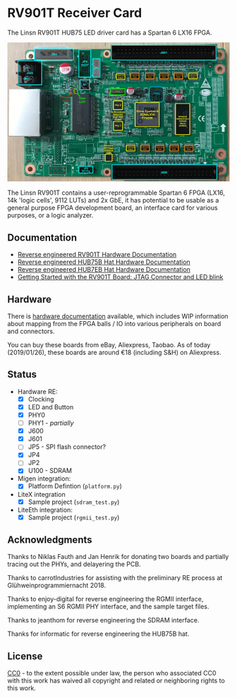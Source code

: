 RV901T Receiver Card
====================

The Linsn RV901T HUB75 LED driver card has a Spartan 6 LX16 FPGA.

![RV901T Front View](./doc/front_annotated.jpg)

The Linsn RV901T contains a user-reprogrammable Spartan 6 FPGA (LX16, 14k 'logic cells', 9112 LUTs) and 2x GbE, it has 
potential to be usable as a general purpose FPGA development board, an interface card for various purposes, 
or a logic analyzer.

Documentation
-------------

* [Reverse engineered RV901T Hardware Documentation](./doc/hardware.md)
* [Reverse engineered HUB75B Hat Hardware Documentation](./doc/hub75b_hat.md)
* [Reverse engineered HUB7EB Hat Hardware Documentation](./doc/hub75e_hat.md)
* [Getting Started with the RV901T Board: JTAG Connector and LED blink](./doc/getting_started/getting_started.md)

Hardware
--------

There is [hardware documentation](./doc/hardware.md) available, which includes WIP information about mapping from the FPGA balls / IO 
into various peripherals on board and connectors.

You can buy these boards from eBay, Aliexpress, Taobao. As of today (2019/01/26), these boards are around €18 
(including S&H) on Aliexpress.

Status
------

 - Hardware RE:
   - [X] Clocking
   - [X] LED and Button
   - [X] PHY0
   - [ ] PHY1 - *partially*
   - [X] J600
   - [X] J601
   - [ ] JP5 - SPI flash connector?
   - [X] JP4
   - [ ] JP2
   - [X] U100 - SDRAM
 - Migen integration:
   - [X] Platform Defintion (`platform.py`)
 - LiteX integration
   - [X] Sample project (`sdram_test.py`)
 - LiteEth integration:
   - [X] Sample project (`rgmii_test.py`)

Acknowledgments
---------------

Thanks to Niklas Fauth and Jan Henrik for donating two boards and partially tracing out the PHYs, and delayering the PCB.

Thanks to carrotIndustries for assisting with the preliminary RE process at Glühweinprogrammiernacht 2018.

Thanks to enjoy-digital for reverse engineering the RGMII interface, implementing an S6 RGMII PHY interface, and the sample target files.

Thanks to jeanthom for reverse engineering the SDRAM interface.

Thanks for informatic for reverse engineering the HUB75B hat.

License
-------

[CC0](http://creativecommons.org/publicdomain/zero/1.0/") - to the extent possible under law, the person who associated CC0 with this 
work has waived all copyright and related or neighboring rights to this work.

